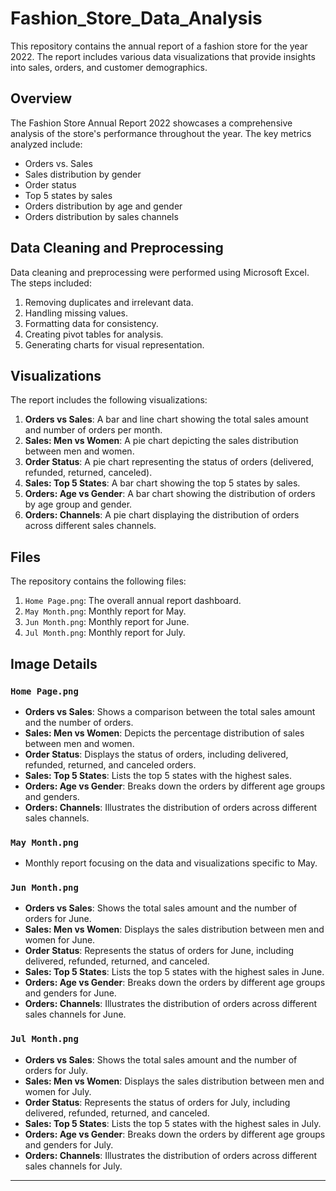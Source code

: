 # Fashion_Store_Data_Analysis
This repository contains the annual report of a fashion store for the year 2022. The report includes various data visualizations that provide insights into sales, orders, and customer demographics.
## Overview

The Fashion Store Annual Report 2022 showcases a comprehensive analysis of the store's performance throughout the year. The key metrics analyzed include:

- Orders vs. Sales
- Sales distribution by gender
- Order status
- Top 5 states by sales
- Orders distribution by age and gender
- Orders distribution by sales channels

## Data Cleaning and Preprocessing

Data cleaning and preprocessing were performed using Microsoft Excel. The steps included:

1. Removing duplicates and irrelevant data.
2. Handling missing values.
3. Formatting data for consistency.
4. Creating pivot tables for analysis.
5. Generating charts for visual representation.

## Visualizations

The report includes the following visualizations:

1. **Orders vs Sales**: A bar and line chart showing the total sales amount and number of orders per month.
2. **Sales: Men vs Women**: A pie chart depicting the sales distribution between men and women.
3. **Order Status**: A pie chart representing the status of orders (delivered, refunded, returned, canceled).
4. **Sales: Top 5 States**: A bar chart showing the top 5 states by sales.
5. **Orders: Age vs Gender**: A bar chart showing the distribution of orders by age group and gender.
6. **Orders: Channels**: A pie chart displaying the distribution of orders across different sales channels.

## Files

The repository contains the following files:

1. `Home Page.png`: The overall annual report dashboard.
2. `May Month.png`: Monthly report for May.
3. `Jun Month.png`: Monthly report for June.
4. `Jul Month.png`: Monthly report for July.

## Image Details

### `Home Page.png`
- **Orders vs Sales**: Shows a comparison between the total sales amount and the number of orders.
- **Sales: Men vs Women**: Depicts the percentage distribution of sales between men and women.
- **Order Status**: Displays the status of orders, including delivered, refunded, returned, and canceled orders.
- **Sales: Top 5 States**: Lists the top 5 states with the highest sales.
- **Orders: Age vs Gender**: Breaks down the orders by different age groups and genders.
- **Orders: Channels**: Illustrates the distribution of orders across different sales channels.

### `May Month.png`
- Monthly report focusing on the data and visualizations specific to May.

### `Jun Month.png`
- **Orders vs Sales**: Shows the total sales amount and the number of orders for June.
- **Sales: Men vs Women**: Displays the sales distribution between men and women for June.
- **Order Status**: Represents the status of orders for June, including delivered, refunded, returned, and canceled.
- **Sales: Top 5 States**: Lists the top 5 states with the highest sales in June.
- **Orders: Age vs Gender**: Breaks down the orders by different age groups and genders for June.
- **Orders: Channels**: Illustrates the distribution of orders across different sales channels for June.

### `Jul Month.png`
- **Orders vs Sales**: Shows the total sales amount and the number of orders for July.
- **Sales: Men vs Women**: Displays the sales distribution between men and women for July.
- **Order Status**: Represents the status of orders for July, including delivered, refunded, returned, and canceled.
- **Sales: Top 5 States**: Lists the top 5 states with the highest sales in July.
- **Orders: Age vs Gender**: Breaks down the orders by different age groups and genders for July.
- **Orders: Channels**: Illustrates the distribution of orders across different sales channels for July.


---
